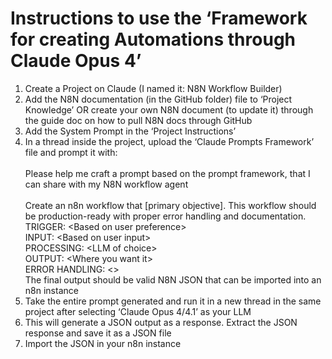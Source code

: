 # Instructions to use the ‘Framework for creating Automations through Claude Opus 4’  

1. Create a Project on Claude (I named it: N8N Workflow Builder)
2. Add the N8N documentation (in the GitHub folder) file to ‘Project Knowledge’ OR create your own N8N document (to update it) through the guide doc on how to pull N8N docs through GitHub
3. Add the System Prompt in the ‘Project Instructions’
4. In a thread inside the project, upload the ‘Claude Prompts Framework’ file and prompt it with:  
    <br/>Please help me craft a prompt based on the prompt framework, that I can share with my N8N workflow agent  
    <br/>Create an n8n workflow that \[primary objective\]. This workflow should be production-ready with proper error handling and documentation.  
    TRIGGER: &lt;Based on user preference&gt;  
    INPUT: &lt;Based on user input&gt;  
    PROCESSING: &lt;LLM of choice&gt;  
    OUTPUT: &lt;Where you want it&gt;  
    ERROR HANDLING: <>  
    The final output should be valid N8N JSON that can be imported into an n8n instance
5. Take the entire prompt generated and run it in a new thread in the same project after selecting ‘Claude Opus 4/4.1’ as your LLM
6. This will generate a JSON output as a response. Extract the JSON response and save it as a JSON file
7. Import the JSON in your n8n instance
